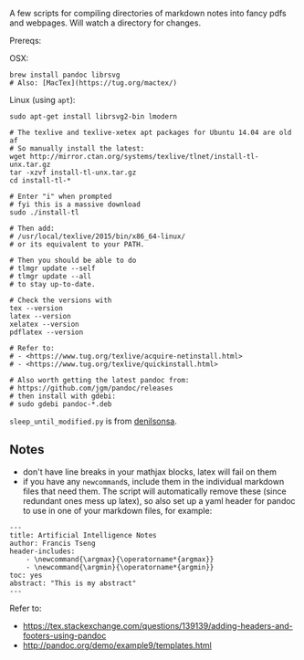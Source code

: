A few scripts for compiling directories of markdown notes into fancy pdfs and webpages. Will watch a directory for changes.

Prereqs:

OSX:

    brew install pandoc librsvg
    # Also: [MacTex](https://tug.org/mactex/)

Linux (using `apt`):

    sudo apt-get install librsvg2-bin lmodern

    # The texlive and texlive-xetex apt packages for Ubuntu 14.04 are old af
    # So manually install the latest:
    wget http://mirror.ctan.org/systems/texlive/tlnet/install-tl-unx.tar.gz
    tar -xzvf install-tl-unx.tar.gz
    cd install-tl-*

    # Enter "i" when prompted
    # fyi this is a massive download
    sudo ./install-tl

    # Then add:
    # /usr/local/texlive/2015/bin/x86_64-linux/
    # or its equivalent to your PATH.

    # Then you should be able to do
    # tlmgr update --self
    # tlmgr update --all
    # to stay up-to-date.

    # Check the versions with
    tex --version
    latex --version
    xelatex --version
    pdflatex --version

    # Refer to:
    # - <https://www.tug.org/texlive/acquire-netinstall.html>
    # - <https://www.tug.org/texlive/quickinstall.html>

    # Also worth getting the latest pandoc from:
    # https://github.com/jgm/pandoc/releases
    # then install with gdebi:
    # sudo gdebi pandoc-*.deb

`sleep_until_modified.py` is from [denilsonsa](https://bitbucket.org/denilsonsa/small_scripts/src/b20d762b9c1a0d250ddbd8e26850df62d84b1559/sleep_until_modified.py?at=default).


## Notes

- don't have line breaks in your mathjax blocks, latex will fail on them
- if you have any `newcommand`s, include them in the individual markdown files that need them. The script will automatically remove these (since redundant ones mess up latex), so also set up a yaml header for pandoc to use in one of your markdown files, for example:

```
---
title: Artificial Intelligence Notes
author: Francis Tseng
header-includes:
    - \newcommand{\argmax}{\operatorname*{argmax}}
    - \newcommand{\argmin}{\operatorname*{argmin}}
toc: yes
abstract: "This is my abstract"
---
```


Refer to:

- <https://tex.stackexchange.com/questions/139139/adding-headers-and-footers-using-pandoc>
- <http://pandoc.org/demo/example9/templates.html>
